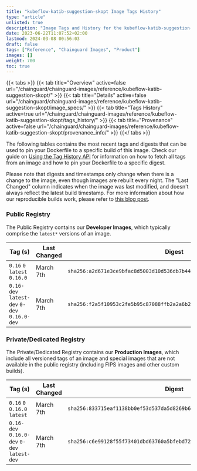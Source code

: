 ```yaml
---
title: "kubeflow-katib-suggestion-skopt Image Tags History"
type: "article"
unlisted: true
description: "Image Tags and History for the kubeflow-katib-suggestion-skopt Chainguard Image"
date: 2023-06-22T11:07:52+02:00
lastmod: 2024-03-08 00:56:03
draft: false
tags: ["Reference", "Chainguard Images", "Product"]
images: []
weight: 700
toc: true
---
```


{{< tabs >}}
{{< tab title="Overview" active=false url="/chainguard/chainguard-images/reference/kubeflow-katib-suggestion-skopt/" >}}
{{< tab title="Details" active=false url="/chainguard/chainguard-images/reference/kubeflow-katib-suggestion-skopt/image_specs/" >}}
{{< tab title="Tags History" active=true url="/chainguard/chainguard-images/reference/kubeflow-katib-suggestion-skopt/tags_history/" >}}
{{< tab title="Provenance" active=false url="/chainguard/chainguard-images/reference/kubeflow-katib-suggestion-skopt/provenance_info/" >}}
{{</ tabs >}}

The following tables contains the most recent tags and digests that can be used to pin your Dockerfile to a specific build of this image. Check our guide on [Using the Tag History API](/chainguard/chainguard-images/using-the-tag-history-api/) for information on how to fetch all tags from an image and how to pin your Dockerfile to a specific digest.

Please note that digests and timestamps only change when there is a change to the image, even though images are rebuilt every night. The "Last Changed" column indicates when the image was last modified, and doesn't always reflect the latest build timestamp. For more information about how our reproducible builds work, please refer to [this blog post](https://www.chainguard.dev/unchained/reproducing-chainguards-reproducible-image-builds).

### Public Registry
The Public Registry contains our **Developer Images**, which typically comprise the `latest*` versions of an image.

| Tag (s)                                       | Last Changed | Digest                                                                    |
|-----------------------------------------------|--------------|---------------------------------------------------------------------------|
|  `0.16` `0` `latest` `0.16.0`                 | March 7th    | `sha256:a2d671e3ce9bfac8d5003d10d536db7b44220c71c5512922061895c7533c5e98` |
|  `0.16-dev` `latest-dev` `0-dev` `0.16.0-dev` | March 7th    | `sha256:f2a5f10953c2fe5b95c87088ffb2a2a6b2e3036d5ec1b7042e0d675725b68cf6` |


### Private/Dedicated Registry
The Private/Dedicated Registry contains our **Production Images**, which include all versioned tags of an image and special images that are not available in the public registry (including FIPS images and other custom builds).

| Tag (s)                                       | Last Changed | Digest                                                                    |
|-----------------------------------------------|--------------|---------------------------------------------------------------------------|
|  `0.16` `0` `0.16.0` `latest`                 | March 7th    | `sha256:833715eaf1138bb0ef53d537da5d8269b6b822bdc15e09e14c8486b1637c16f7` |
|  `0.16-dev` `0.16.0-dev` `0-dev` `latest-dev` | March 7th    | `sha256:c6e99128f55f73401dbd63760a5bfebd7220688cd3b990c58c49c159a485149e` |

